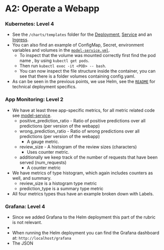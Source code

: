 # A2: Operate a Webapp

### Kubernetes: Level 4
- See the `/charts/templates` folder for the [Deployment](/charts/templates/model-service.yml), [Service](/charts/templates/model-service.yml) and an [Ingress](/charts/templates/ingress.yml).
- You can also find an example of ConfigMap, Secret, environment variables and volumes in the [`model-service.yml`](/charts/templates/model-service.yml). 
  - To inspect that the volume was mounted correctly first find the pod name <POD>, by using `kubectl get pods`.
  - Then run `kubectl exec -it <POD> -- bash`. 
  - You can now inspect the file structure inside the container, you can see that there is a folder volumes containing config.yaml.
- As can be seen in the previous points, we use Helm, see the [`README`](https://github.com/remla23-team13/operation) for technical deployment specifics.

### App Monitoring: Level 2
- We have at least three app-specific metrics, for all metric related code see [model-service](https://github.com/remla23-team13/model-service/blob/main/main.py).
  - positive_prediction_ratio - Ratio of positive predictions over all predictions (per version of the webapp)
  - wrong_prediction_ratio - Ratio of wrong predictions over all predictions (per version of the webapp)
    - A gauge metric.
  - review_size - A histogram of the review sizes (characters)
    - Uses counter metric.
  - additionally we keep track of the number of requests that have been served (num_requests)
    - A counter metric
- We have metrics of type histogram, which again includes counters as well, and summary.
  - review_size is a histogram type metric
  - prediction_type is a summary type metric
- All four metrics types thus have an example broken down with Labels.

### Grafana: Level 4
- Since we added Grafana to the Helm deployment this part of the rubric is not relevant.
- 
- When running the Helm deployment you can find the Grafana dashboard at: `http://localhost/grafana`
- The JSON 